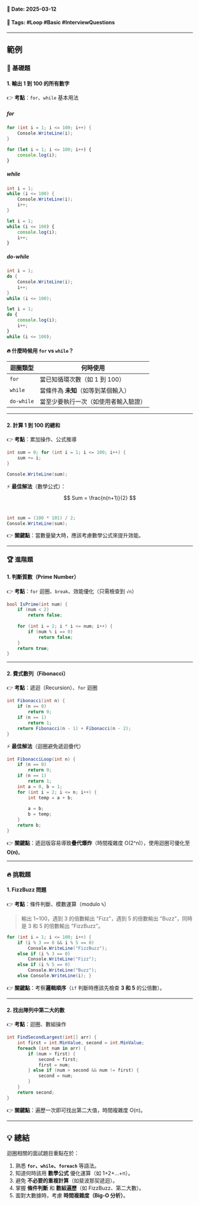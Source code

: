 #### 📅 **Date**: 2025-03-12

#### 🔖 **Tags**: #Loop #Basic #InterviewQuestions

---
## 範例
### 📌 **基礎題**

#### **1. 輸出 1 到 100 的所有數字**

👉 **考點**：`for`、`while` 基本用法
##### for
```csharp
for (int i = 1; i <= 100; i++) {
    Console.WriteLine(i);
}
```

```javascript
for (let i = 1; i <= 100; i++) {
	console.log(i);
}
```
##### while
```csharp
int i = 1;
while (i <= 100) {
    Console.WriteLine(i);
    i++;
}
```

```javascript
let i = 1;
while (i <= 100) {
    console.log(i);
    i++;
}
```
##### do-while
```csharp
int i = 1;
do {
    Console.WriteLine(i);
    i++;
}
while (i <= 100);
```

```javascript
let i = 1;
do {
    console.log(i);
    i++;
}
while (i <= 100);
```

#### 🔥 **什麼時候用 `for` vs `while`？**

| 迴圈類型       | 何時使用                 |
| ---------- | -------------------- |
| `for`      | 當已知循環次數（如 1 到 100）   |
| `while`    | 當條件為 **未知**（如等到某個輸入） |
| `do-while` | 當至少要執行一次（如使用者輸入驗證）   |

---

#### **2. 計算 1 到 100 的總和**

👉 **考點**：累加操作、公式推導

```csharp
int sum = 0; for (int i = 1; i <= 100; i++) {
	sum += i;
}

Console.WriteLine(sum);
```

⚡ **最佳解法**（數學公式）：
$$ Sum = \frac{n(n+1)}{2} $$​
```csharp
int sum = (100 * 101) / 2;
Console.WriteLine(sum);
```

👉 **關鍵點**：當數量變大時，應該考慮數學公式來提升效能。

---

### 🏆 **進階題**

#### **1. 判斷質數（Prime Number）**

👉 **考點**：`for` 迴圈、`break`、效能優化（只需檢查到 `√n`）

```csharp
bool IsPrime(int num) {
	if (num < 2)
		return false;
		
	for (int i = 2; i * i <= num; i++) {
		if (num % i == 0)
			return false;
	}
	return true;
}
```

---

#### **2. 費式數列（Fibonacci）**

👉 **考點**：遞迴（Recursion）、`for` 迴圈

```csharp
int Fibonacci(int n) {
	if (n == 0)
		return 0;
	if (n == 1)
		return 1;		
	return Fibonacci(n - 1) + Fibonacci(n - 2);
}
```

⚡ **最佳解法**（迴圈避免遞迴疊代）

```csharp
int FibonacciLoop(int n) {
	if (n == 0)
		return 0;
	if (n == 1)
		return 1;
	int a = 0, b = 1;
	for (int i = 2; i <= n; i++) {
		int temp = a + b;
		
		a = b;
		b = temp;
	}
	return b;
}
```

👉 **關鍵點**：遞迴版容易導致**疊代爆炸**（時間複雜度 O(2^n)），使用迴圈可優化至 **O(n)**。

---

### 🔥 **挑戰題**

#### **1. FizzBuzz 問題**

👉 **考點**：條件判斷、模數運算（modulo `%`）

> 輸出 1~100，遇到 3 的倍數輸出 "Fizz"，遇到 5 的倍數輸出 "Buzz"，同時是 3 和 5 的倍數輸出 "FizzBuzz"。

```csharp
for (int i = 1; i <= 100; i++) {
	if (i % 3 == 0 && i % 5 == 0)
		Console.WriteLine("FizzBuzz");
	else if (i % 3 == 0)
		Console.WriteLine("Fizz");
	else if (i % 5 == 0)
		Console.WriteLine("Buzz");
	else Console.WriteLine(i); }
```

👉 **關鍵點**：考察**邏輯順序**（`if` 判斷時應該先檢查 **3 和 5** 的公倍數）。

---

#### **2. 找出陣列中第二大的數**

👉 **考點**：迴圈、數組操作

```csharp
int FindSecondLargest(int[] arr) {
	int first = int.MinValue, second = int.MinValue;
	foreach (int num in arr) {
		if (num > first) {
			second = first;
			first = num;
		} else if (num > second && num != first) {
			second = num;
		}
	}
	return second;
}
```

👉 **關鍵點**：遍歷一次即可找出第二大值，時間複雜度 O(n)。

---

## 💡 **總結**

迴圈相關的面試題目重點在於：
1. 熟悉 **`for`、`while`、`foreach`** 等語法。
2. 知道何時該用 **數學公式** 優化運算（如 1+2+...+n）。
3. 避免 **不必要的重複計算**（如斐波那契遞迴）。
4. 掌握 **條件判斷** 和 **數組遍歷**（如 FizzBuzz、第二大數）。
5. 面對大數據時，考慮 **時間複雜度（Big-O 分析）**。
